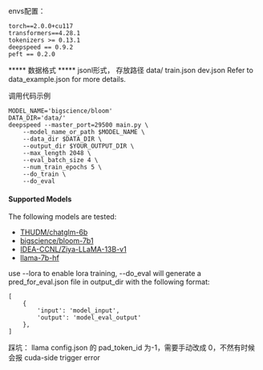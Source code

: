 envs配置：
```
torch==2.0.0+cu117
transformers==4.28.1
tokenizers >= 0.13.1
deepspeed == 0.9.2
peft == 0.2.0
```

*****   数据格式    *****
jsonl形式， 存放路径
data/
    train.json
    dev.json
Refer to data_example.json for more details.

调用代码示例
```
MODEL_NAME='bigscience/bloom'
DATA_DIR='data/'
deepspeed --master_port=29500 main.py \
    --model_name_or_path $MODEL_NAME \
    --data_dir $DATA_DIR \
    --output_dir $YOUR_OUTPUT_DIR \
    --max_length 2048 \
    --eval_batch_size 4 \
    --num_train_epochs 5 \
    --do_train \
    --do_eval
```
#### Supported Models
The following models are tested:
- [THUDM/chatglm-6b](https://huggingface.co/THUDM/chatglm-6b)
- [bigscience/bloom-7b1](https://huggingface.co/bigscience/bloom-7b1)
- [IDEA-CCNL/Ziya-LLaMA-13B-v1](https://huggingface.co/IDEA-CCNL/Ziya-LLaMA-13B-v1)
- [llama-7b-hf](https://huggingface.co/decapoda-research/llama-7b-hf)

use --lora to enable lora training, --do_eval will generate a pred_for_eval.json file in output_dir with the following format:
```
[
    {
        'input': 'model_input',
        'output': 'model_eval_output'
    },
]
```
踩坑：
llama config.json 的 pad_token_id 为-1，需要手动改成 0，不然有时候会报 cuda-side trigger error

  
